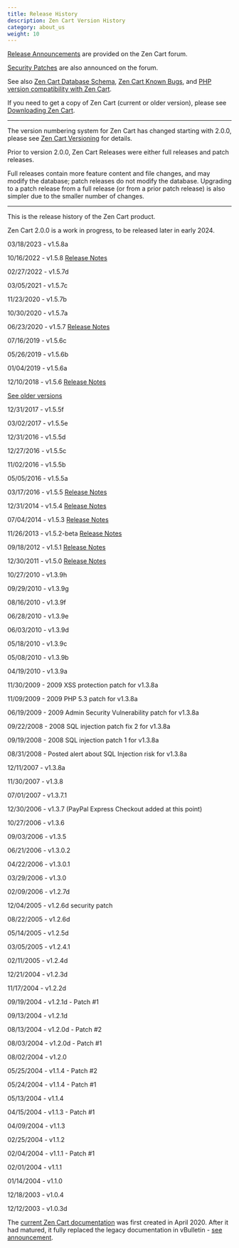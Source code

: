 ```yaml
---
title: Release History
description: Zen Cart Version History
category: about_us
weight: 10
---
```


<!-- RELEASETIME - update --> 

[Release Announcements](https://www.zen-cart.com/forumdisplay.php?2-Zen-Cart-Release-Announcements) are provided on the Zen Cart forum. 

[Security Patches](/user/about_us/security_releases/) are also announced on the forum. 

See also [Zen Cart Database Schema](/dev/schema/), 
[Zen Cart Known Bugs](/user/about_us/known_bugs/), 
and
[PHP version compatibility with Zen Cart](/user/first_steps/server_requirements/#php-version). 

If you need to get a copy of Zen Cart (current or older version), please see [Downloading Zen Cart](/user/first_steps/get_zen_cart/). 

---

The version numbering system for Zen Cart has changed starting with 2.0.0, please see [Zen Cart Versioning](/user/about_us/versioning/) for details.

Prior to version 2.0.0, Zen Cart Releases were either full releases and patch releases.

Full releases contain more feature content and file changes, and may modify the database; patch releases do not modify the database.  Upgrading to a patch release from a full release (or from a prior patch release) is also simpler due to the smaller number of changes. 

--- 
This is the release history of the Zen Cart product.

Zen Cart 2.0.0 is a work in progress, to be released later in early 2024.

03/18/2023 - v1.5.8a 

10/16/2022 - v1.5.8 [Release Notes](/release/whatsnew_1.5.8.html)

02/27/2022 - v1.5.7d

03/05/2021 - v1.5.7c 

11/23/2020 - v1.5.7b 

10/30/2020 - v1.5.7a 

06/23/2020 - v1.5.7 [Release Notes](https://www.zen-cart.com/docs/whatsnew_1.5.7.html)

07/16/2019 - v1.5.6c

05/26/2019 - v1.5.6b

01/04/2019 - v1.5.6a

12/10/2018 - v1.5.6 [Release Notes](https://www.zen-cart.com/docs/whatsnew_1.5.6.html)


<!-- show prior two versions then put everything else below here --> 

<p>
  <a class="btn btn-primary" data-toggle="collapse" href="#collapseVersions" role="button" aria-expanded="false" aria-controls="collapseVersions">
    See older versions 
  </a>
</p>
<div class="collapse" id="collapseVersions">
  <div class="card card-body">

12/31/2017 - v1.5.5f

03/02/2017 - v1.5.5e

12/31/2016 - v1.5.5d

12/27/2016 - v1.5.5c

11/02/2016 - v1.5.5b

05/05/2016 - v1.5.5a

03/17/2016 - v1.5.5 [Release Notes](https://www.zen-cart.com/docs/whatsnew_1.5.5.html)

12/31/2014 - v1.5.4 [Release Notes](https://www.zen-cart.com/docs/whatsnew_1.5.4.html)

07/04/2014 - v1.5.3 [Release Notes](https://www.zen-cart.com/docs/whatsnew_1.5.3.html)

11/26/2013 - v1.5.2-beta [Release Notes](https://www.zen-cart.com/docs/whatsnew_1.5.2.html)

09/18/2012 - v1.5.1 [Release Notes](https://www.zen-cart.com/docs/whatsnew_1.5.1.html)

12/30/2011 - v1.5.0 [Release Notes](https://www.zen-cart.com/docs/whatsnew_1.5.0.html)

10/27/2010 - v1.3.9h

09/29/2010 - v1.3.9g

08/16/2010 - v1.3.9f

06/28/2010 - v1.3.9e

06/03/2010 - v1.3.9d

05/18/2010 - v1.3.9c

05/08/2010 - v1.3.9b

04/19/2010 - v1.3.9a

11/30/2009 - 2009 XSS protection patch for v1.3.8a

11/09/2009 - 2009 PHP 5.3 patch for v1.3.8a

06/19/2009 - 2009 Admin Security Vulnerability patch for v1.3.8a

09/22/2008 - 2008 SQL injection patch fix 2 for v1.3.8a

09/19/2008 - 2008 SQL injection patch 1 for v1.3.8a

08/31/2008 - Posted alert about SQL Injection risk for v1.3.8a

12/11/2007 - v1.3.8a

11/30/2007 - v1.3.8

07/01/2007 - v1.3.7.1

12/30/2006 - v1.3.7 (PayPal Express Checkout added at this point)

10/27/2006 - v1.3.6

09/03/2006 - v1.3.5

06/21/2006 - v1.3.0.2

04/22/2006 - v1.3.0.1

03/29/2006 - v1.3.0

02/09/2006 - v1.2.7d

12/04/2005 - v1.2.6d security patch

08/22/2005 - v1.2.6d

05/14/2005 - v1.2.5d

03/05/2005 - v1.2.4.1

02/11/2005 - v1.2.4d

12/21/2004 - v1.2.3d

11/17/2004 - v1.2.2d

09/19/2004 - v1.2.1d - Patch #1

09/13/2004 - v1.2.1d

08/13/2004 - v1.2.0d - Patch #2

08/03/2004 - v1.2.0d - Patch #1

08/02/2004 - v1.2.0

05/25/2004 - v1.1.4 - Patch #2

05/24/2004 - v1.1.4 - Patch #1

05/13/2004 - v1.1.4

04/15/2004 - v1.1.3 - Patch #1

04/09/2004 - v1.1.3

02/25/2004 - v1.1.2

02/04/2004 - v1.1.1 - Patch #1

02/01/2004 - v1.1.1

01/14/2004 - v1.1.0

12/18/2003 - v1.0.4

12/12/2003 - v1.0.3d

</div>
</div>

The [current Zen Cart documentation](https://github.com/zencart/documentation) was first created in April 2020. After it had matured, it fully replaced the legacy documentation in vBulletin - [see announcement](https://www.zen-cart.com/showthread.php?226534-Refreshed-Zen-Cart-Documentation).

